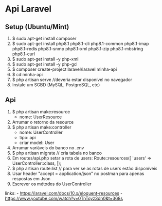 # Api Laravel

## Setup (Ubuntu/Mint)
1. $ sudo apt-get install composer
2. $ sudo apt-get install php8.1 php8.1-cli php8.1-common php8.1-imap php8.1-redis php8.1-snmp php8.1-xml php8.1-zip php8.1-mbstring php8.1-curl
3. $ sudo apt-get install -y php-xml
4. $ sudo apt-get install -y php-gd
5. $ composer create-project laravel/laravel minha-api
6. $ cd minha-api
7. $ php artisan serve //deveria estar disponível no navegador
8. Instale um SGBD (MySQL, PostgreSQL, etc)

## Api
1. $ php artisan make:resource
	- nome: UserResource
2. Arrumar o retorno da resource
3. $ php artisan make:controller
	- nome: UserController
	- tipo: api
	- criar model: User
4. Arrumar variáveis do banco no .env
5. $ php artisan migrate // cria tabela no banco
6. Em routes/api.php setar a rota de users:
	 Route::resources([
	 	 'users' => UserController::class,
	 ]);
7. $ php artisan route:list  // para ver se as rotas de users estão disponíveis
8. Usar header "accept = application/json" no postman para apenas respostas em Json
9. Escrever os métodos do UserController

links: 
	- https://laravel.com/docs/10.x/eloquent-resources
	- https://www.youtube.com/watch?v=0TnToyz3dn0&t=368s
